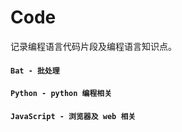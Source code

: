 # Code
记录编程语言代码片段及编程语言知识点。

#### `Bat - 批处理`
#### `Python - python 编程相关`
#### `JavaScript - 浏览器及 web 相关`